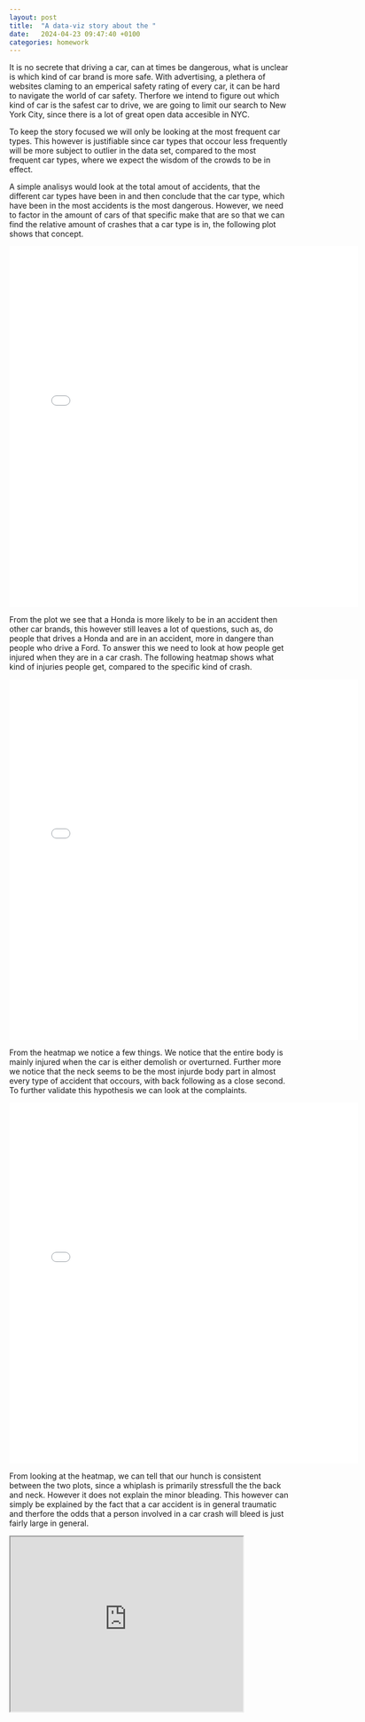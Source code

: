 ```yaml
---
layout: post
title:  "A data-viz story about the "
date:   2024-04-23 09:47:40 +0100
categories: homework
---
```


It is no secrete that driving a car, can at times be dangerous, what is unclear is which kind of car brand is more safe. With advertising, a plethera of websites claming to an emperical safety rating of every car, it can be hard to navigate the world of car safety. Therfore we intend to figure out which kind of car is the safest car to drive, we are going to limit our search to New York City, since there is a lot of great open data accesible in NYC.

To keep the story focused we will only be looking at the most frequent car types. This however is justifiable since car types that occour less frequently will be more subject to outlier in the data set, compared to the most frequent car types, where we expect the wisdom of the crowds to be in effect.

A simple analisys would look at the total amout of accidents, that the different car types have been in and then conclude that the car type, which have been in the most accidents is the most dangerous. However, we need to factor in the amount of cars of that specific make that are so that we can find the relative amount of crashes that a car type is in, the following plot shows that concept.     

<iframe src="/figures/Ratio_car_brand.html"
    sandbox="allow-same-origin allow-scripts"
    width="125%"
    height="650"
    scrolling="no"
    seamless="seamless"
    frameborder="0">
</iframe>

From the plot we see that a Honda is more likely to be in an accident then other car brands, this however still leaves a lot of questions, such as, do people that drives a Honda and are in an accident, more in dangere than people who drive a Ford. To answer this we need to look at how people get injured when they are in a car crash. The following heatmap shows what kind of injuries people get, compared to the specific kind of crash.

<iframe src="/figures/ProInj.html"
    sandbox="allow-same-origin allow-scripts"
    width="125%"
    height="650"
    scrolling="no"
    seamless="seamless"
    frameborder="0">
</iframe>

From the heatmap we notice a few things. We notice that the entire body is mainly injured when the car is either demolish or overturned. Further more  we notice that the neck seems to be the most injurde body part in almost every type of accident that occours, with back following as a close second. To further validate this hypothesis we can look at the complaints. 

<iframe src="/figures/Complaint_POI.html"
    sandbox="allow-same-origin allow-scripts"
    width="125%"
    height="650"
    scrolling="no"
    seamless="seamless"
    frameborder="0">
</iframe>

From looking at the heatmap, we can tell that our hunch is consistent between the two plots, since a whiplash is primarily stressfull the the back and neck. However it does not explain the minor bleading. This however can simply be explained by the fact that a car accident is in general traumatic and therfore the odds that a person involved in a car crash will bleed is just fairly large in general.

<iframe width="420" height="315"
src="https://www.youtube.com/embed/MqRDoRvb8yI&t=15">
</iframe>